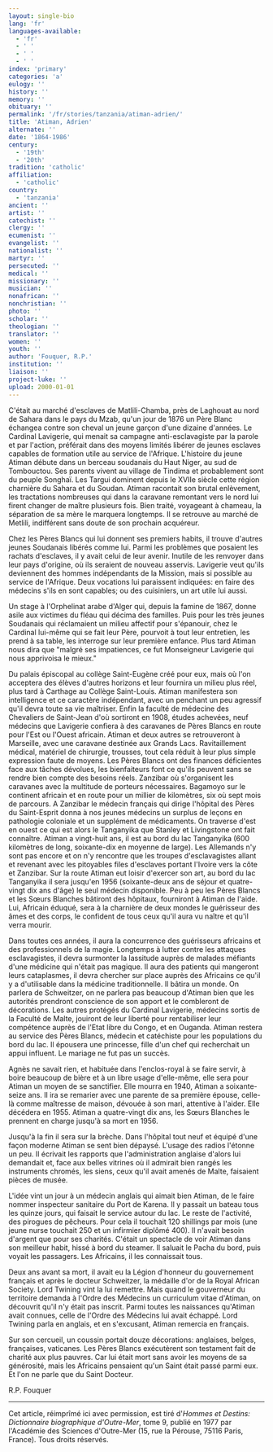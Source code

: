 ```yaml
---
layout: single-bio
lang: 'fr'
languages-available:
  - 'fr'
  - ' '
  - ' '
  - ' '
index: 'primary'
categories: 'a'
eulogy: ''
history: ''
memory: ''
obituary: ''
permalink: '/fr/stories/tanzania/atiman-adrien/'
title: 'Atiman, Adrien'
alternate: ''
date: '1864-1986'
century:
  - '19th'
  - '20th'
tradition: 'catholic'
affiliation:
  - 'catholic'
country:
  - 'tanzania'
ancient: ''
artist: ''
catechist: ''
clergy: ''
ecumenist: ''
evangelist: ''
nationalist: ''
martyr: ''
persecuted: ''
medical: ''
missionary: ''
musician: ''
nonafrican: ''
nonchristian: ''
photo: ''
scholar: ''
theologian: ''
translator: ''
women: ''
youth: ''
author: 'Fouquer, R.P.'
institution: ''
liaison: ''
project-luke: ''
upload: 2000-01-01
---
```



C'était au marché d'esclaves de Matlili-Chamba, près de Laghouat au nord de Sahara dans le pays du Mzab, qu'un jour de 1876 un Père Blanc échangea contre son cheval un jeune garçon d'une dizaine d'années. Le Cardinal Lavigerie, qui menait sa campagne anti-esclavagiste par la parole et par l'action, préférait dans des moyens limités libérer de jeunes esclaves capables de formation utile au service de l'Afrique. L'histoire du jeune Atiman débute dans un berceau soudanais du Haut Niger, au sud de Tombouctou. Ses parents vivent au village de Tindima et probablement sont du peuple Songhaï. Les Targui dominent depuis le XVIIe siècle cette région charnière du Sahara et du Soudan. Atiman racontait son brutal enlèvement, les tractations nombreuses qui dans la caravane remontant vers le nord lui firent changer de maître plusieurs fois. Bien traité, voyageant à chameau, la séparation de sa mère le marquera longtemps. Il se retrouve au marché de Metlili, indifférent sans doute de son prochain acquéreur.

Chez les Pères Blancs qui lui donnent ses premiers habits, il trouve d'autres jeunes Soudanais libérés comme lui. Parmi les problèmes que posaient les rachats d'esclaves, il y avait celui de leur avenir. Inutile de les renvoyer dans leur pays d'origine, où ils seraient de nouveau asservis. Lavigerie veut qu'ils deviennent des hommes indépendants de la Mission, mais si possible au service de l'Afrique. Deux vocations lui paraissent indiquées: en faire des médecins s'ils en sont capables; ou des cuisiniers, un art utile lui aussi.

Un stage à l'Orphelinat arabe d'Alger qui, depuis la famine de 1867, donne asile aux victimes du fléau qui décima des familles. Puis pour les très jeunes Soudanais qui réclamaient un milieu affectif pour s'épanouir, chez le Cardinal lui-même qui se fait leur Père, pourvoit à tout leur entretien, les prend à sa table, les interroge sur leur première enfance. Plus tard Atiman nous dira que "malgré ses impatiences, ce fut Monseigneur Lavigerie qui nous apprivoisa le mieux."

Du palais épiscopal au collège Saint-Eugène créé pour eux, mais où l'on acceptera des élèves d'autres horizons et leur fournira un milieu plus réel, plus tard à Carthage au Collège Saint-Louis. Atiman manifestera son intelligence et ce caractère indépendant, avec un penchant un peu agressif qu'il devra toute sa vie maîtriser. Enfin la faculté de médecine des Chevaliers de Saint-Jean d'où sortiront en 1908, études achevées, neuf médecins que Lavigerie confiera à des caravanes de Pères Blancs en route pour l'Est ou l'Ouest africain. Atiman et deux autres se retrouveront à Marseille, avec une caravane destinée aux Grands Lacs. Ravitaillement médical, matériel de chirurgie, trousses, tout cela réduit à leur plus simple expression faute de moyens. Les Pères Blancs ont des finances déficientes face aux tâches dévolues, les bienfaiteurs font ce qu'ils peuvent sans se rendre bien compte des besoins réels. Zanzibar où s'organisent les caravanes avec la multitude de porteurs nécessaires. Bagamoyo sur le continent africain et en route pour un millier de kilomètres, six où sept mois de parcours. A Zanzibar le médecin français qui dirige l'hôpital des Pères du Saint-Esprit donna à nos jeunes médecins un surplus de leçons en pathologie coloniale et un supplément de médicaments. On traverse d'est en ouest ce qui est alors le Tanganyika que Stanley et Livingstone ont fait connaître. Atiman a vingt-huit ans, il est au bord du lac Tanganyika (600 kilomètres de long, soixante-dix en moyenne de large). Les Allemands n'y sont pas encore et on n'y rencontre que les troupes d'esclavagistes allant et revenant avec les pitoyables files d'esclaves portant l'Ivoire vers la côte et Zanzibar. Sur la route Atiman eut loisir d'exercer son art, au bord du lac Tanganyika il sera jusqu'en 1956 (soixante-deux ans de séjour et quatre-vingt dix ans d'âge) le seul médecin disponible. Peu à peu les Pères Blancs et les Sœurs Blanches bâtiront des hôpitaux, fourniront à Atiman de l'aide. Lui, Africain éduqué, sera à la charnière de deux mondes le guérisseur des âmes et des corps, le confident de tous ceux qu'il aura vu naître et qu'il verra mourir.

Dans toutes ces années, il aura la concurrence des guérisseurs africains et des professionnels de la magie. Longtemps à lutter contre les attaques esclavagistes, il devra surmonter la lassitude auprès de malades méfiants d'une médicine qui n'était pas magique. Il aura des patients qui mangeront leurs cataplasmes, il devra chercher sur place auprès des Africains ce qu'il y a d'utilisable dans la médicine traditionnelle. Il bâtira un monde. On parlera de Schweitzer, on ne parlera pas beaucoup d'Atiman bien que les autorités prendront conscience de son apport et le combleront de décorations. Les autres protégés du Cardinal Lavigerie, médecins sortis de la Faculté de Malte, jouiront de leur liberté pour rentabiliser leur compétence auprès de l'Etat libre du Congo, et en Ouganda. Atiman restera au service des Pères Blancs, médecin et catéchiste pour les populations du bord du lac. Il épousera une princesse, fille d'un chef qui recherchait un appui influent. Le mariage ne fut pas un succès.

Agnès ne savait rien, et habituée dans l'enclos-royal à se faire servir, à boire beaucoup de bière et à un libre usage d'elle-même, elle sera pour Atiman un moyen de se sanctifier. Elle mourra en 1940, Atiman a soixante-seize ans. Il ira se remarier avec une parente de sa première épouse, celle-là comme maîtresse de maison, dévouée à son mari, attentive à l'aider. Elle décédera en 1955. Atiman a quatre-vingt dix ans, les Sœurs Blanches le prennent en charge jusqu'à sa mort en 1956.

Jusqu'à la fin il sera sur la brèche. Dans l'hôpital tout neuf et équipé d'une façon moderne Atiman se sent bien dépaysé. L'usage des radios l'étonne un peu. Il écrivait les rapports que l'administration anglaise d'alors lui demandait et, face aux belles vitrines où il admirait bien rangés les instruments chromés, les siens, ceux qu'il avait amenés de Malte, faisaient pièces de musée.

L'idée vint un jour à un médecin anglais qui aimait bien Atiman, de le faire nommer inspecteur sanitaire du Port de Karena. Il y passait un bateau tous les quinze jours, qui faisait le service autour du lac. Le reste de l'activité, des pirogues de pêcheurs. Pour cela il touchait 120 shillings par mois (une jeune nurse touchait 250 et un infirmier diplômé 400). Il n'avait besoin d'argent que pour ses charités. C'était un spectacle de voir Atiman dans son meilleur habit, hissé à bord du steamer. Il saluait le Pacha du bord, puis voyait les passagers. Les Africains, il les connaissait tous.

Deux ans avant sa mort, il avait eu la Légion d'honneur du gouvernement français et après le docteur Schweitzer, la médaille d'or de la Royal African Society. Lord Twining vint la lui remettre. Mais quand le gouverneur du territoire demanda à l'Ordre des Médecins un curriculum vitae d'Atiman, on découvrit qu'il n'y était pas inscrit. Parmi toutes les naissances qu'Atiman avait connues, celle de l'Ordre des Médecins lui avait échappé. Lord Twining parla en anglais, et en s'excusant, Atiman remercia en français.

Sur son cercueil, un coussin portait douze décorations: anglaises, belges, françaises, vaticanes. Les Pères Blancs exécutèrent son testament fait de charité aux plus pauvres. Car lui était mort sans avoir les moyens de sa générosité, mais les Africains pensaient qu'un Saint était passé parmi eux. Et l'on ne parle que du Saint Docteur.

R.P. Fouquer

---

Cet article, réimprîmé ici avec permission, est tiré d'*Hommes et Destins: Dictionnaire biographique d'Outre-Mer*, tome 9, publié en 1977 par l'Académie des Sciences d'Outre-Mer (15, rue la Pérouse, 75116 Paris, France). Tous droits réservés.